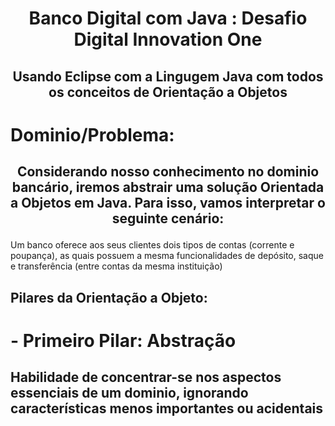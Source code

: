 <h1 align="center"> Banco Digital com Java : Desafio Digital Innovation One </h1>

## <p align="center"> Usando Eclipse com a Lingugem Java com todos os conceitos de Orientação a Objetos </p>

# Dominio/Problema:
## <p align="center"> Considerando nosso conhecimento no dominio bancário, iremos abstrair uma solução Orientada a Objetos em Java. Para isso, vamos interpretar o seguinte cenário:
Um banco oferece aos seus clientes dois tipos de contas (corrente e poupança), as quais possuem a mesma funcionalidades de depósito, saque e transferência (entre contas da mesma instituição)  </p>

## Pilares da Orientação a Objeto:
# - Primeiro Pilar: Abstração
## Habilidade de concentrar-se nos aspectos essenciais de um dominio, ignorando características menos importantes ou acidentais 

